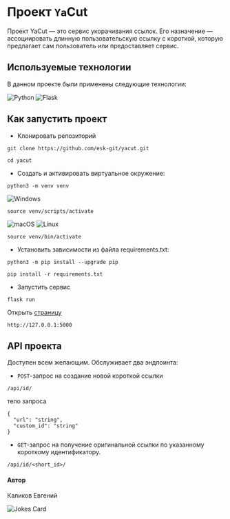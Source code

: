# Проект `Ya`Cut
Проект YaCut — это сервис укорачивания ссылок. Его назначение — ассоциировать длинную пользовательскую ссылку с короткой, которую предлагает сам пользователь или предоставляет сервис.
## Используемые технологии
В данном проекте были применены следующие технологии:

![Python](https://img.shields.io/badge/python-3670A0?style=for-the-badge&logo=python&logoColor=ffdd54) ![Flask](https://img.shields.io/badge/flask-%23000.svg?style=for-the-badge&logo=flask&logoColor=white)
## Как запустить проект
- Клонировать репозиторий
```
git clone https://github.com/esk-git/yacut.git
```
```
cd yacut
```

- Cоздать и активировать виртуальное окружение:

```
python3 -m venv venv
```
![Windows](https://img.shields.io/badge/Windows-0078D6?style=for-the-badge&logo=windows&logoColor=white)
```
source venv/scripts/activate
```
![macOS](https://img.shields.io/badge/mac%20os-000000?style=for-the-badge&logo=macos&logoColor=F0F0F0) ![Linux](https://img.shields.io/badge/Linux-FCC624?style=for-the-badge&logo=linux&logoColor=black)
```
source venv/bin/activate
```

- Установить зависимости из файла requirements.txt:

```
python3 -m pip install --upgrade pip
```

```
pip install -r requirements.txt
```
- Запустить сервис
```
flask run
```
Открыть [страницу](http://127.0.0.1:5000)
```
http://127.0.0.1:5000
```
## API проекта
Доступен всем желающим. Обслуживает два эндпоинта:
- `POST`-запрос на создание новой короткой ссылки
```
/api/id/
```
тело запроса
```
{
  "url": "string",
  "custom_id": "string"
}
```
- `GET`-запрос на получение оригинальной ссылки по указанному короткому идентификатору.
```
/api/id/<short_id>/
```
#### Автор
Каликов Евгений

![Jokes Card](https://readme-jokes.vercel.app/api)